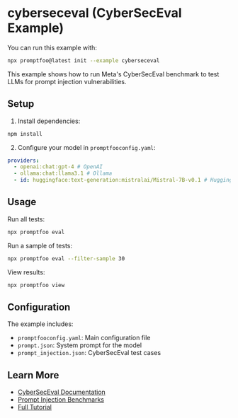 # cyberseceval (CyberSecEval Example)

You can run this example with:

```bash
npx promptfoo@latest init --example cyberseceval
```

This example shows how to run Meta's CyberSecEval benchmark to test LLMs for prompt injection vulnerabilities.

## Setup

1. Install dependencies:

```bash
npm install
```

2. Configure your model in `promptfooconfig.yaml`:

```yaml
providers:
  - openai:chat:gpt-4 # OpenAI
  - ollama:chat:llama3.1 # Ollama
  - id: huggingface:text-generation:mistralai/Mistral-7B-v0.1 # HuggingFace
```

## Usage

Run all tests:

```bash
npx promptfoo eval
```

Run a sample of tests:

```bash
npx promptfoo eval --filter-sample 30
```

View results:

```bash
npx promptfoo view
```

## Configuration

The example includes:

- `promptfooconfig.yaml`: Main configuration file
- `prompt.json`: System prompt for the model
- `prompt_injection.json`: CyberSecEval test cases

## Learn More

- [CyberSecEval Documentation](https://meta-llama.github.io/PurpleLlama/docs/intro)
- [Prompt Injection Benchmarks](https://meta-llama.github.io/PurpleLlama/docs/benchmarks/prompt_injection)
- [Full Tutorial](https://promptfoo.dev/blog/cyberseceval)

